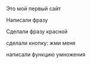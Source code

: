Это мой первый сайт

Написали фразу

Сделали фразу красной

сделали кнопку: жми меня

написали функцию умножения

